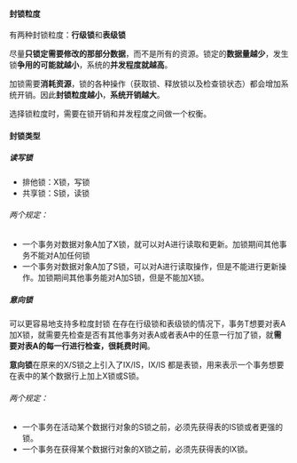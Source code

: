 #### 封锁粒度
有两种封锁粒度：**行级锁**和**表级锁**

尽量**只锁定需要修改的那部分数据**，而不是所有的资源。锁定的**数据量越少**，发生锁**争用的可能就越小**，系统的**并发程度就越高**。

加锁需要**消耗资源**，锁的各种操作（获取锁、释放锁以及检查锁状态）都会增加系统开销。因此**封锁粒度越小**，**系统开销越大**。

选择锁粒度时，需要在锁开销和并发程度之间做一个权衡。

#### 封锁类型
##### 读写锁
- 排他锁：X锁，写锁
- 共享锁：S锁，读锁
###### 两个规定：
- 一个事务对数据对象A加了X锁，就可以对A进行读取和更新。加锁期间其他事务不能对A加任何锁
- 一个事务对数据对象A加了S锁，可以对A进行读取操作，但是不能进行更新操作。加锁期间其他事务能对A加S锁，但是不能加X锁。
##### 意向锁
可以更容易地支持多粒度封锁
在存在行级锁和表级锁的情况下，事务T想要对表A加X锁，就需要先检查是否有其他事务对表A或者表A中的任意一行加了锁，就**需要对表A的每一行进行检查，很耗费时间**。

**意向锁**在原来的X/S锁之上引入了IX/IS，IX/IS 都是表锁，用来表示一个事务想要在表中的某个数据行上加上X锁或S锁。
###### 两个规定：
- 一个事务在活动某个数据行对象的S锁之前，必须先获得表的IS锁或者更强的锁。
- 一个事务在获得某个数据行对象的X锁之前，必须先获得表的IX锁。